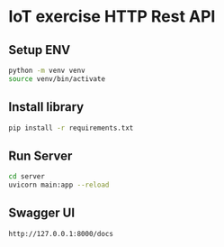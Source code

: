 # IoT exercise HTTP Rest API

## Setup ENV
```bash
python -m venv venv
source venv/bin/activate
```

## Install library
```bash
pip install -r requirements.txt
```

## Run Server
```bash
cd server
uvicorn main:app --reload 
```

## Swagger UI
```bash
http://127.0.0.1:8000/docs
```
